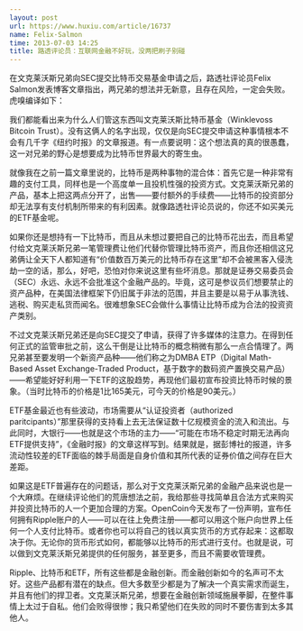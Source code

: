 ```yaml
---
layout: post
url: https://www.huxiu.com/article/16737
name: Felix·Salmon
time: 2013-07-03 14:25
title: 路透评论员：互联网金融不好玩，没两把刷子别碰
---
```

在文克莱沃斯兄弟向SEC提交比特币交易基金申请之后，路透社评论员Felix Salmon发表博客文章指出，两兄弟的想法并无新意，且存在风险，一定会失败。虎嗅编译如下：

我们都能看出来为什么人们管这东西叫文克莱沃斯比特币基金（Winklevoss Bitcoin Trust）。没有这俩人的名字出现，仅仅是向SEC提交申请这种事情根本不会有几千字《纽约时报》的文章报道。有一点要说明：这个想法真的真的很愚蠢，这一对兄弟的野心是想要成为比特币世界最大的寄生虫。

就像我在之前一篇文章里说的，比特币是两种事物的混合体：首先它是一种非常有趣的支付工具，同样也是一个高度单一且投机性强的投资方式。文克莱沃斯兄弟的产品，基本上把这两点分开了，出售——要付额外的手续费——比特币的投资部分却无法享有支付机制所带来的有利因素。就像路透社评论员说的，你还不如买美元的ETF基金呢。

如果你还是想持有一下比特币，而且从未想过要把自己的比特币花出去，而且希望付给文克莱沃斯兄弟一笔管理费让他们代替你管理比特币资产，而且你还相信这兄弟俩让全天下人都知道有“价值数百万美元的比特币存在这里”却不会被黑客入侵洗劫一空的话，那么，好吧，恐怕对你来说这里有些坏消息。那就是证券交易委员会（SEC）永远、永远不会批准这个金融产品的。毕竟，这可是参议员们想要禁止的资产品种，在美国法律框架下仍旧属于非法的范围，并且主要是以易于从事洗钱、逃税、购买走私货而闻名。很难想象SEC会做什么事情让比特币成为合法的投资资产类别。

不过文克莱沃斯兄弟还是向SEC提交了申请，获得了许多媒体的注意力。在得到任何正式的监管审批之前，这么干倒是让比特币的概念稍微有那么一点合情理了。两兄弟甚至要发明一个新资产品种——他们称之为DMBA ETP（Digital Math-Based Asset Exchange-Traded Product，基于数字的数码资产置换交易产品）——希望能好好利用一下ETF的这股趋势，再现他们最初宣布投资比特币时候的景象。（当时比特币的价格是1比165美元，可今天的价格是90美元。）

ETF基金最近也有些波动，市场需要从“认证投资者（authorized paritcipants）”那里获得的支持看上去无法保证数十亿规模资金的流入和流出。与此同时，大银行——也就是这个市场的主力——“可能在市场不稳定时期无法再向ETF提供支持”，《金融时报》的文章这样写到。结果就是，据彭博社的报道，许多流动性较差的ETF面临的棘手局面是自身价值和其所代表的证券价值之间存在巨大差距。

如果这是ETF普遍存在的问题话，那么对于文克莱沃斯兄弟的金融产品来说也是一个大麻烦。在继续评论他们的荒唐想法之前，我给那些寻找简单且合法方式来购买并投资比特币的人一个更加合理的方案。OpenCoin今天发布了一份声明，宣布任何拥有Ripple账户的人——可以在往上免费注册——都可以用这个账户向世界上任何一个人支付比特币。或者你也可以将自己的钱以真实货币的方式存起来：这都取决于你。无论你的货币形式如何，都能够以比特币的形式进行支付。也就是说，可以做到文克莱沃斯兄弟提供的任何服务，甚至更多，而且不需要收管理费。

Ripple、比特币和ETF，所有这些都是金融创新。而金融创新如今的名声可不太好。这些产品都有潜在的缺点。但大多数至少都是为了解决一个真实需求而诞生，并且有他们的捍卫者。文克莱沃斯兄弟，想要在金融创新领域施展拳脚，在整件事情上太过于自私。他们会败得很惨；我只希望他们在失败的同时不要伤害到太多其他人。

